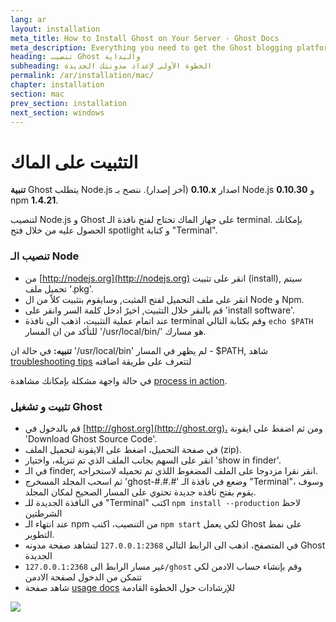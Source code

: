 ```yaml
---
lang: ar
layout: installation
meta_title: How to Install Ghost on Your Server - Ghost Docs
meta_description: Everything you need to get the Ghost blogging platform up and running on your local or remote environement.
heading: تنصيب Ghost والبداية
subheading: الخطوة الآولى لإعداد مدونتك الجديدة
permalink: /ar/installation/mac/
chapter: installation
section: mac
prev_section: installation
next_section: windows
---
```



# التثبيت على الماك <a id="install-mac"></a>

<p class="note"><strong>تنبية</strong> Ghost يتطلب Node.js اصدار <strong dir="ltr">0.10.x</strong> (آخر إصدار). ننصح بـ Node.js <strong>0.10.30</strong> و npm <strong>1.4.21</strong>.</p>

لتنصيب Node.js و Ghost على جهاز الماك تحتاج لفتح نافذة الـ terminal. بإمكانك الحصول عليه من خلال فتح spotlight و كتابة "Terminal".

### تنصيب الـ Node

*   من [http://nodejs.org](http://nodejs.org) انقر على تثبيت (install), سيتم تحميل ملف '.pkg'.
*   انقر على ملف التحميل لفتح المثبت, وسايقوم بتثبيت كلاً من ال Node و Npm.
*   قم بالنقر خلال التثبيت, اخيرً ادخل كلمة السر وانقر على 'install software'.
*   عند اتمام عملية التثبيت، اذهب الى نافذة terminal وقم بكتابة التالي `echo $PATH` للتأكد من ان المسار '/usr/local/bin/' هو مسارك.

<p class="note"><strong>تنبيه:</strong> في حالة ان '/usr/local/bin' لم يظهر في المسار - $PATH, شاهد <a href="{% if page.lang %}/{{ page.lang }}{% endif %}/installation/troubleshooting#export-path">troubleshooting tips</a> لتتعرف على طريقة اضافته</p>

في حالة واجهة مشكلة بإمكانك مشاهدة [process in action](https://s3-eu-west-1.amazonaws.com/ghost-website-cdn/install-node-mac.gif "Install Node on Mac").

### تثبيت و تشغيل Ghost

*	قم بالدخول في [http://ghost.org](http://ghost.org)، ومن ثم اضفط على ايقونة 'Download Ghost Source Code'.
*	في صفحة التحميل، اضغط على الايقونة لتحميل الملف (zip).
*	انقر على السهم بجانب الملف الذي تم تنزيله، واختيار 'show in finder'.
*   في الـ finder,  انقر نقرا مزدوجا على الملف المضغوط اللذي تم تحميله لاستخراجه.
* ثم اسحب المجلد المسخرج 'ghost-#.#.#' وضعع في نافذة الـ "Terminal"، وسوف يقوم بفتح نافذه جديدة تحتوي على المسار الصحيح لمكان المجلد.
*	في النافذة الجديدة للـ "Terminal" اكتب  `npm install --production` <span class="note">لاحظ الشرطتين</span>
*	عند انتهاء الـ npm من التنصيب، اكتب `npm start` لكي يعمل Ghost على نمط التطوير.
*	في المتصفح، اذهب الى الرابط التالي <code class="path">127.0.0.1:2368</code> لتشاهد صفحة مدونه Ghost الجديدة
*	غير مسار الرابط الى <code class="path">127.0.0.1:2368/ghost</code> وقم بإنشاء حساب الادمن لكي تتمكن من الدخول لصفحة الادمن
*	شاهد صفحة [usage docs](/usage) للإرشادات حول الخطوة القادمة

![](https://s3-eu-west-1.amazonaws.com/ghost-website-cdn/install-ghost-mac.gif)

